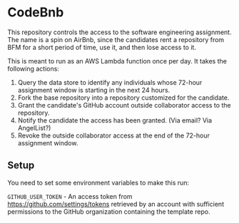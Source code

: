# CodeBnb
This repository controls the access to the software engineering assignment. The name is a spin on AirBnb, since the candidates rent a repository from BFM for a short period of time, use it, and then lose access to it.

This is meant to run as an AWS Lambda function once per day. It takes the following actions:

1. Query the data store to identify any individuals whose 72-hour assignment window is starting in the next 24 hours.
2. Fork the base repository into a repository customized for the candidate.
3. Grant the candidate's GitHub account outside collaborator access to the repository.
4. Notify the candidate the access has been granted. (Via email? Via AngelList?)
5. Revoke the outside collaborator access at the end of the 72-hour assignment window.

## Setup
You need to set some environment variables to make this run:

`GITHUB_USER_TOKEN` - An access token from https://github.com/settings/tokens retrieved by an account with sufficient permissions to the GitHub organization containing the template repo.
